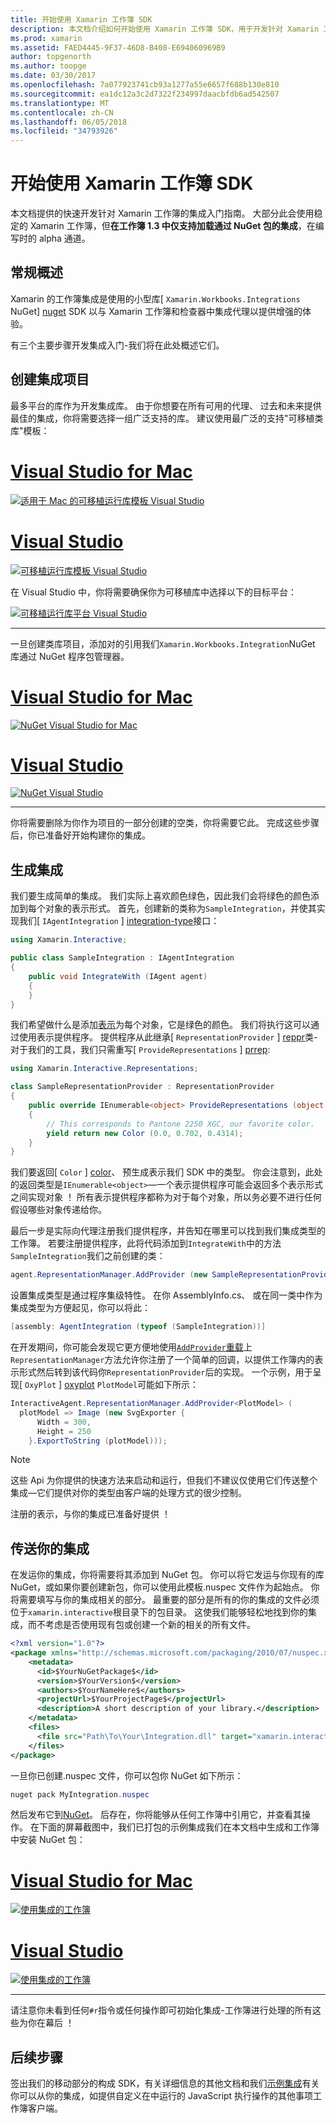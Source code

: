 ```yaml
---
title: 开始使用 Xamarin 工作簿 SDK
description: 本文档介绍如何开始使用 Xamarin 工作簿 SDK，用于开发针对 Xamarin 工作簿的集成。
ms.prod: xamarin
ms.assetid: FAED4445-9F37-46D8-B408-E694060969B9
author: topgenorth
ms.author: toopge
ms.date: 03/30/2017
ms.openlocfilehash: 7a077923741cb93a1277a55e6657f688b130e810
ms.sourcegitcommit: ea1dc12a3c2d7322f234997daacbfdb6ad542507
ms.translationtype: MT
ms.contentlocale: zh-CN
ms.lasthandoff: 06/05/2018
ms.locfileid: "34793926"
---
```

# <a name="getting-started-with-the-xamarin-workbooks-sdk"></a>开始使用 Xamarin 工作簿 SDK

本文档提供的快速开发针对 Xamarin 工作簿的集成入门指南。 大部分此会使用稳定的 Xamarin 工作簿，但**在工作簿 1.3 中仅支持加载通过 NuGet 包的集成**，在编写时的 alpha 通道。

## <a name="general-overview"></a>常规概述

Xamarin 的工作簿集成是使用的小型库[ `Xamarin.Workbooks.Integrations` NuGet] [ nuget] SDK 以与 Xamarin 工作簿和检查器中集成代理以提供增强的体验。

有三个主要步骤开发集成入门-我们将在此处概述它们。

## <a name="creating-the-integration-project"></a>创建集成项目

最多平台的库作为开发集成库。 由于你想要在所有可用的代理、 过去和未来提供最佳的集成，你将需要选择一组广泛支持的库。 建议使用最广泛的支持"可移植类库"模板：

# <a name="visual-studio-for-mactabvsmac"></a>[Visual Studio for Mac](#tab/vsmac)

[![适用于 Mac 的可移植运行库模板 Visual Studio](images/xamarin-studio-pcl.png)](images/xamarin-studio-pcl.png#lightbox)

# <a name="visual-studiotabvswin"></a>[Visual Studio](#tab/vswin)

[![可移植运行库模板 Visual Studio](images/visual-studio-pcl.png)](images/visual-studio-pcl.png#lightbox)

在 Visual Studio 中，你将需要确保你为可移植库中选择以下的目标平台：

[![可移植运行库平台 Visual Studio](images/visual-studio-pcl-platforms.png)](images/visual-studio-pcl-platforms.png#lightbox)

-----

一旦创建类库项目，添加对的引用我们`Xamarin.Workbooks.Integration`NuGet 库通过 NuGet 程序包管理器。

# <a name="visual-studio-for-mactabvsmac"></a>[Visual Studio for Mac](#tab/vsmac)

[![NuGet Visual Studio for Mac](images/xamarin-studio-nuget.png)](images/xamarin-studio-nuget.png#lightbox)

# <a name="visual-studiotabvswin"></a>[Visual Studio](#tab/vswin)

[![NuGet Visual Studio](images/visual-studio-nuget.png)](images/visual-studio-nuget.png#lightbox)

-----

你将需要删除为你作为项目的一部分创建的空类，你将需要它此。 完成这些步骤后，你已准备好开始构建你的集成。

## <a name="building-an-integration"></a>生成集成

我们要生成简单的集成。 我们实际上喜欢颜色绿色，因此我们会将绿色的颜色添加到每个对象的表示形式。 首先，创建新的类称为`SampleIntegration`，并使其实现我们[ `IAgentIntegration` ] [ integration-type]接口：

```csharp
using Xamarin.Interactive;

public class SampleIntegration : IAgentIntegration
{
    public void IntegrateWith (IAgent agent)
    {
    }
}
```

我们希望做什么是添加[表示](~/tools/workbooks/sdk/representations.md)为每个对象，它是绿色的颜色。 我们将执行这可以通过使用表示提供程序。 提供程序从此继承[ `RepresentationProvider` ] [ reppr]类-对于我们的工具，我们只需重写[ `ProvideRepresentations` ] [ prrep]:

```csharp
using Xamarin.Interactive.Representations;

class SampleRepresentationProvider : RepresentationProvider
{
    public override IEnumerable<object> ProvideRepresentations (object obj)
    {
        // This corresponds to Pantone 2250 XGC, our favorite color.
        yield return new Color (0.0, 0.702, 0.4314);
    }
}
```

我们要返回[ `Color` ] [ color]、 预生成表示我们 SDK 中的类型。
你会注意到，此处的返回类型是`IEnumerable<object>`&mdash;一个表示提供程序可能会返回多个表示形式之间实现对象 ！ 所有表示提供程序都称为对于每个对象，所以务必要不进行任何假设哪些对象传递给你。

最后一步是实际向代理注册我们提供程序，并告知在哪里可以找到我们集成类型的工作簿。 若要注册提供程序，此将代码添加到`IntegrateWith`中的方法`SampleIntegration`我们之前创建的类：

```csharp
agent.RepresentationManager.AddProvider (new SampleRepresentationProvider ());
```

设置集成类型是通过程序集级特性。 在你 AssemblyInfo.cs、 或在同一类中作为集成类型为方便起见，你可以将此：

```csharp
[assembly: AgentIntegration (typeof (SampleIntegration))]
````

在开发期间，你可能会发现它更方便地使用[`AddProvider`重载][ addprovider]上`RepresentationManager`方法允许你注册了一个简单的回调，以提供工作簿内的表示形式然后转到该代码你`RepresentationProvider`后的实现。 一个示例，用于呈现[ `OxyPlot` ] [ oxyplot] `PlotModel`可能如下所示：

```csharp
InteractiveAgent.RepresentationManager.AddProvider<PlotModel> (
  plotModel => Image (new SvgExporter {
      Width = 300,
      Height = 250
    }.ExportToString (plotModel)));
```

> [!NOTE]
> 这些 Api 为你提供的快速方法来启动和运行，但我们不建议仅使用它们传送整个集成&mdash;它们提供对你的类型由客户端的处理方式的很少控制。

注册的表示，与你的集成已准备好提供 ！

## <a name="shipping-your-integration"></a>传送你的集成

在发运你的集成，你将需要将其添加到 NuGet 包。
你可以将它发运与你现有的库 NuGet，或如果你要创建新包，你可以使用此模板.nuspec 文件作为起始点。
你将需要填写与你的集成相关的部分。 最重要的部分是所有的你的集成的文件必须位于`xamarin.interactive`根目录下的包目录。 这使我们能够轻松地找到你的集成，而不考虑是否使用现有包或创建一个新的相关的所有文件。

```xml
<?xml version="1.0"?>
<package xmlns="http://schemas.microsoft.com/packaging/2010/07/nuspec.xsd">
    <metadata>
      <id>$YourNuGetPackage$</id>
      <version>$YourVersion$</version>
      <authors>$YourNameHere$</authors>
      <projectUrl>$YourProjectPage$</projectUrl>
      <description>A short description of your library.</description>
    </metadata>
    <files>
      <file src="Path\To\Your\Integration.dll" target="xamarin.interactive" />
    </files>
</package>
```

一旦你已创建.nuspec 文件，你可以包你 NuGet 如下所示：

```csharp
nuget pack MyIntegration.nuspec
```

然后发布它到[NuGet][nugetorg]。 后存在，你将能够从任何工作簿中引用它，并查看其操作。 在下面的屏幕截图中，我们已打包的示例集成我们在本文档中生成和工作簿中安装 NuGet 包：

# <a name="visual-studio-for-mactabvsmac"></a>[Visual Studio for Mac](#tab/vsmac)

[![使用集成的工作簿](images/mac-workbooks-integrated.png)](images/mac-workbooks-integrated.png#lightbox)

# <a name="visual-studiotabvswin"></a>[Visual Studio](#tab/vswin)

[![使用集成的工作簿](images/windows-workbooks-integrated.png)](images/windows-workbooks-integrated.png#lightbox)

-----

请注意你未看到任何`#r`指令或任何操作即可初始化集成-工作簿进行处理的所有这些为你在幕后 ！

## <a name="next-steps"></a>后续步骤

签出我们的移动部分的构成 SDK，有关详细信息的其他文档和我们[示例集成](~/tools/workbooks/samples/index.md)有关你可以从你的集成，如提供自定义在中运行的 JavaScript 执行操作的其他事项工作簿客户端。

[integration-type]: https://developer.xamarin.com/api/type/Xamarin.Interactive.IAgentIntegration/
[repman-api]: https://developer.xamarin.com/api/type/Xamarin.Interactive.Representations.IRepresentationManager/
[color]: https://developer.xamarin.com/api/type/Xamarin.Interactive.Representations.Color/
[xir]: https://developer.xamarin.com/api/namespace/Xamarin.Interactive.Representations/
[reppr]: https://developer.xamarin.com/api/type/Xamarin.Interactive.Representations.RepresentationProvider/
[prrep]: https://developer.xamarin.com/api/member/Xamarin.Interactive.Representations.RepresentationProvider.ProvideRepresentations/p/System.Object/
[nugetorg]: https://nuget.org
[nuget]: https://nuget.org/packages/Xamarin.Workbooks.Integration
[addprovider]: https://developer.xamarin.com/api/member/Xamarin.Interactive.Representations.IRepresentationManager.AddProvider/
[oxyplot]: http://www.oxyplot.org/
